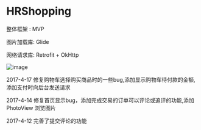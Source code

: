# HRShopping

整体框架 : MVP

图片加载库: Glide

网络请求库: Retrofit + OkHttp

![image](https://github.com/qqhahaboy/HRShopping/raw/master/app/images/image1.jpg)


2017-4-17  修复购物车选择购买商品时的一些bug,添加显示购物车待付款的金额, 添加支付时向后台发送请求

2017-4-14  修复首页显示bug，添加完成交易的订单可以评论或追评的功能,添加PhotoView 浏览图片

2017-4-12  完善了提交评论的功能
